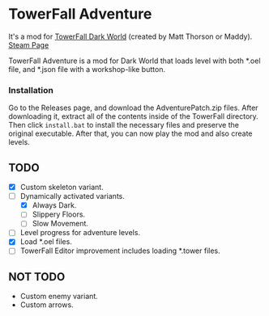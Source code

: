# TowerFall Adventure
It's a mod for [TowerFall Dark World](http://www.towerfall-game.com/) (created by Matt Thorson or Maddy). [Steam Page](https://store.steampowered.com/app/251470/TowerFall_Ascension/)

TowerFall Adventure is a mod for Dark World that loads level with both *.oel file, and *.json file with a workshop-like button.

### Installation
Go to the Releases page, and download the AdventurePatch.zip files. After downloading it, extract all of the contents
inside of the TowerFall directory. Then click `install.bat` to install the necessary files and preserve the original
executable. After that, you can now play the mod and also create levels.


## TODO

- [x] Custom skeleton variant.
- [ ] Dynamically activated variants.
  - [x] Always Dark.
  - [ ] Slippery Floors.
  - [ ] Slow Movement.
- [ ] Level progress for adventure levels.
- [x] Load *.oel files.
- [ ] TowerFall Editor improvement includes loading *.tower files.

## NOT TODO
+ Custom enemy variant.
+ Custom arrows.
